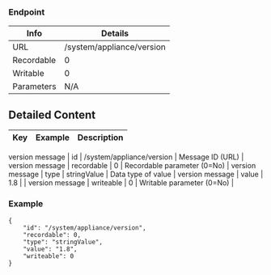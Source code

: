 # 



### Endpoint

| Info  | Details |
| ------------- | ------------- |
| URL   | /system/appliance/version   |
| Recordable   | 0   |
| Writable   | 0   |
| Parameters  | N/A  |

## Detailed Content

|  Key  | Example | Description |
| ------------- | :------: | ------------- |
version message
|  id | /system/appliance/version | Message ID (URL) |
version message
|  recordable | 0 | Recordable parameter (0=No) |
version message
|  type | stringValue | Data type of value |
version message
|  value | 1.8 |  |
version message
|  writeable | 0 | Writable parameter (0=No) |

### Example
```
{
    "id": "/system/appliance/version",
    "recordable": 0,
    "type": "stringValue",
    "value": "1.8",
    "writeable": 0
}
```
